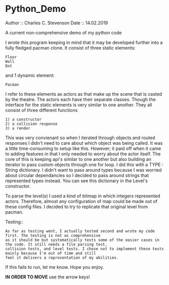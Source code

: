 # Python_Demo


Author :: Charles C. Stevenson
Date :: 14.02.2019


A current non-comprehensive demo of my python code

I wrote this program keeping in mind that it may be developed further into a fully fledged pacman clone.
It consist of three static elements:
	
	Floor
	Wall
	Dot

and 1 dynamic element:

	Pacman

I refer to these elements as actors as that make up the scene that is casted by the theatre.
The actors each have their separate classes. Though the interface for the static elements
is very similar to one another. They all consist of three different functions

	1) a constructor
	2) a collision response
	3) a render

This was very convienant so when I iterated through objects and routed responses I didn't need
to care about which object was being called. It was a little time-consuming to setup like this.
However; it paid off when it came to adding features in that I only needed to worry about the actor itself.
The core of this is keeping api's similar to one another but also building an iterator to pass custom objects through
one for loop. I did this with a TYPE : String dictionary. I didn't want to pass around types because I was worried about
circular dependancies so I decided to pass around strings that represented types instead. You can see this dictionary
in the Level's constructor.


To parse the level(s) I used a kind of bitmap in which integers represented actors. Therefore, almost any configuration
of map could be made out of these config files. I decided to try to replicate that original level from pacman. 


Testing::

	As far as testing went, I actually tested second and wrote my code first. The testing is not as comprehensive
	as it should be but systematically tests some of the easier cases in the code. It still needs a file parsing test,
	collision tests, and level tests. I chose not to implement these tests mainly because I'm out of time and still
	feel it delivers a representation of my abilities. 


If this fails to run, let me know. Hope you enjoy.


**IN ORDER TO MOVE**
use the arrow keys!
